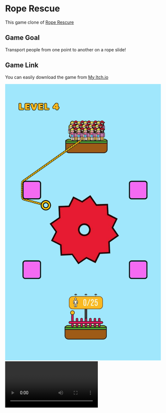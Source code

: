 # Rope Rescue
This game clone of [Rope Rescure](https://play.google.com/store/apps/details?id=com.nextepisode.roperescue&hl=en)
## Game Goal
Transport people from one point to another on a rope slide!
## Game Link
You can easily download the game from [My Itch.io](https://beytullahkalay1.itch.io/)

![Original Game Image](unnamed.jpg)
![Game Video](\Recordings\movie_001.mp4)
